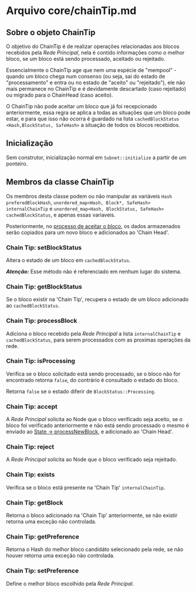 # Arquivo core/chainTip.md

## Sobre o objeto ChainTip

O objetivo do ChainTip é de realizar operações relacionadas aos blocos recebidos pela _Rede Principal_, nela é contido informações como o melhor bloco, se um bloco está sendo processado, aceitado ou rejeitado.

Essencialmente o ChainTip age que nem uma espécie de "mempool" - quando um bloco chega num consenso (ou seja, sai do estado de "processamento" e entra ou no estado de "aceito" ou "rejeitado"), ele não mais permanece no ChainTip e é devidamente descartado (caso rejeitado) ou migrado para o ChainHead (caso aceito).

O ChainTip não pode aceitar um bloco que já foi recepcionado anteriormente, essa regra se aplica a todas as situações que um bloco pode estar, e para que isso não ocorra é guardado na lista ```cachedBlockStatus <Hash,BlockStatus, SafeHash>``` a situação de todos os blocos recebidos.

## Inicialização

Sem construtor, inicialização normal em ```Subnet::initialize``` a partir de um ponteiro.

## Membros da classe ChainTip

Os membros desta classe podem ou não manipular as variáveis ```Hash preferedBlockHash```, ```unordered_map<Hash, Block*, SafeHash> internalChainTip``` e ```unordered_map<Hash, BlockStatus, SafeHash> cachedBlockStatus```, e apenas essas variaveis.

Posteriormente, no [processo de aceitar o bloco](subnet.md), os dados armazenados serão copiados para um novo bloco e adicionados ao 'Chain Head'.

### Chain Tip: setBlockStatus

Altera o estado de um bloco em ```cachedBlockStatus```.

**_Atenção:_** Esse método não é referenciado em nenhum lugar do sistema.

### Chain Tip: getBlockStatus

Se o bloco existir na 'Chain Tip', recupera o estado de um bloco adicionado ao ```cachedBlockStatus```.

### Chain Tip: processBlock

Adiciona o bloco recebido pela _Rede Principal_ a lista ```internalChainTip``` e ```cachedBlockStatus```, para serem processados com as proximas operações da rede.

### Chain Tip: isProcessing

Verifica se o bloco solicitado está sendo processado, se o bloco não for encontrado retorna ```false```, do contrário é consultado o estado do bloco.

Retorna ```false``` se o estado diferir de ```BlockStatus::Processing```.

### Chain Tip: accept

A _Rede Principal_ solicita ao Node que o bloco verificado  seja aceito, se o bloco foi verificado anteriormente e não está sendo processado o mesmo é enviado ao [State -> processNewBlock](state.md), e adicionado ao 'Chain Head'.

### Chain Tip: reject

A _Rede Principal_ solicita ao Node que o bloco verificado seja rejeitado.

### Chain Tip: exists

Verifica se o bloco está presente na 'Chain Tip' ```internalChainTip```.

### Chain Tip: getBlock

Retorna o bloco adicionado na 'Chain Tip' anteriormente, se não existir retorna uma exceção não controlada.

### Chain Tip: getPreference

Retorna o Hash do melhor bloco candidáto selecionado pela rede, se não houver retorna uma exceção não controlada.

### Chain Tip: setPreference

Define o melhor bloco escolhido pela _Rede Principal_.
